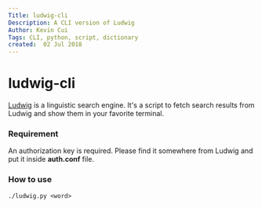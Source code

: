 ```yaml
---
Title: ludwig-cli
Description: A CLI version of Ludwig
Author: Kevin Cui
Tags: CLI, python, script, dictionary
created:  02 Jul 2018
---
```


ludwig-cli
==========
[Ludwig](https://ludwig.guru/) is a linguistic search engine. It's a script to fetch search results from Ludwig and show them in your favorite terminal.

### Requirement
An authorization key is required. Please find it somewhere from Ludwig and put it inside **auth.conf** file.

### How to use
```
./ludwig.py <word>
```
